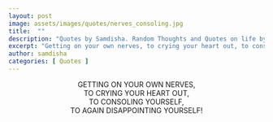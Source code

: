 ```yaml
---
layout: post
image: assets/images/quotes/nerves_consoling.jpg
title:  ""
description: "Quotes by Samdisha. Random Thoughts and Quotes on life by Samdisha Khunger."
excerpt: "Getting on your own nerves, to crying your heart out, to consoling yourself, to again disappointing yourself!"
author: samdisha
categories: [ Quotes ]
---
```


<center>
GETTING ON YOUR OWN NERVES,<br>
TO CRYING YOUR HEART OUT,<br>
TO CONSOLING YOURSELF,<br>
TO AGAIN DISAPPOINTING YOURSELF!<br>
</center><br>